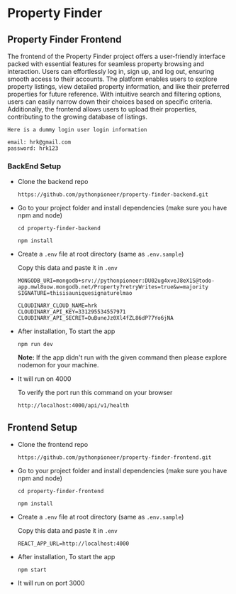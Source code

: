 # Property Finder

## Property Finder Frontend

The frontend of the Property Finder project offers a user-friendly interface packed with essential features for seamless property browsing and interaction. Users can effortlessly log in, sign up, and log out, ensuring smooth access to their accounts. The platform enables users to explore property listings, view detailed property information, and like their preferred properties for future reference. With intuitive search and filtering options, users can easily narrow down their choices based on specific criteria. Additionally, the frontend allows users to upload their properties, contributing to the growing database of listings. 

```
Here is a dummy login user login information

email: hrk@gmail.com
password: hrk123
```

### BackEnd Setup

- Clone the backend repo

      https://github.com/pythonpioneer/property-finder-backend.git

- Go to your project folder and install dependencies (make sure you have npm and node)

  ```
  cd property-finder-backend
  ```
  ```
  npm install
  ```
- Create a `.env` file at root directory (same as `.env.sample`)

   Copy this data and paste it in `.env`
  
  ```
  MONGODB_URI=mongodb+srv://pythonpioneer:DU02ug4xveJ8eX1S@todo-app.mwl8uow.mongodb.net/Property?retryWrites=true&w=majority
  SIGNATURE=thisisauniquesignaturelmao

  CLOUDINARY_CLOUD_NAME=hrk
  CLOUDINARY_API_KEY=331295534557971
  CLOUDINARY_API_SECRET=OuBuneJz0Xl4fZL86dP77Yo6jNA
  ```

- After installation, To start the app

      npm run dev
  **Note:** If the app didn't run with the given command then please explore nodemon for your machine.
  
- It will run on 4000

  To verify the port run this command on your browser
  
      http://localhost:4000/api/v1/health

## Frontend Setup

- Clone the frontend repo

      https://github.com/pythonpioneer/property-finder-frontend.git

- Go to your project folder and install dependencies (make sure you have npm and node)

  ```
  cd property-finder-frontend
  ```
  ```
  npm install
  ```
  
- Create a `.env` file at root directory (same as `.env.sample`)

   Copy this data and paste it in `.env`
  
  ```
  REACT_APP_URL=http://localhost:4000
  ```

- After installation, To start the app

      npm start

- It will run on port 3000
  
  